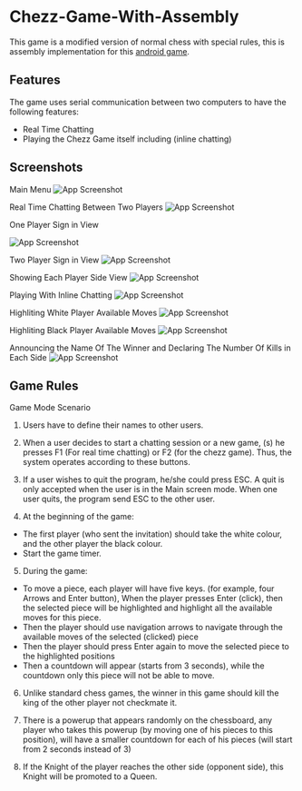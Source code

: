 # Chezz-Game-With-Assembly

This game is a modified version of normal chess with special rules, this is assembly implementation for this [android game](https://play.google.com/store/apps/details?id=com.quickbytegames.chezz&pli=1).



## Features
The game uses serial communication between two computers to have the following features:
- Real Time Chatting
- Playing the Chezz Game itself including (inline chatting)


## Screenshots
Main Menu
![App Screenshot](https://drive.google.com/uc?id=1tUB537xtf3ElrFg74HSB-gA-E9wEHbyE)

Real Time Chatting Between Two Players
![App Screenshot](https://drive.google.com/uc?id=13Ag5hszMl4ZX1X4b6IjGvQTXL7w4KW6L)

One Player Sign in View

![App Screenshot](https://drive.google.com/uc?id=1p338-EgPIPKnyzzHfhmhkxnQqQJhKNiq)

Two Player Sign in View
![App Screenshot](https://drive.google.com/uc?id=1PFIkIvRQ6IuKLzbEnvtfJdc15jFMjQFW)

Showing Each Player Side View
![App Screenshot](https://drive.google.com/uc?id=1vts3laZ3-e9Zlma9vEos4oJUBclgTWel)

Playing With Inline Chatting
![App Screenshot](https://drive.google.com/uc?id=1ujDldMxehOpaDPjiiH4X_h20qd9j2cik)


Highliting White Player Available Moves
![App Screenshot](https://drive.google.com/uc?id=1ujDldMxehOpaDPjiiH4X_h20qd9j2cik)

Highliting Black Player Available Moves
![App Screenshot](https://drive.google.com/uc?id=1ReKMqnWPX2CC95dIYaUFeCDbdQRz5XWw)

Announcing the Name Of The Winner and Declaring The Number Of Kills in Each Side
![App Screenshot](https://drive.google.com/uc?id=10YPbmzBOUWfjz7VdadBNpccprWPN5F3D)


## Game Rules
Game Mode Scenario
1. Users have to define their names to other users.

2. When a user decides to start a chatting session or a new game, (s) he presses F1 (For real time chatting) or F2 (for the chezz game). Thus, the system operates according to these buttons.

3. If a user wishes to quit the program, he/she could press ESC. A quit is only accepted when the user is in the Main screen mode. When one user quits, the program send ESC to the other user.

4. At the beginning of the game:
- The first player (who sent the invitation) should take the white colour, and the other player the black colour.
- Start the game timer.

5. During the game:
- To move a piece, each player will have five keys. (for example, four Arrows and Enter button), When the player presses Enter (click), then the selected piece will be highlighted and highlight all the available moves for this piece.
- Then the player should use navigation arrows to navigate through the available moves of the selected (clicked) piece
- Then the player should press Enter again to move the selected piece to the highlighted positions
- Then a countdown will appear (starts from 3 seconds), while the countdown only this piece will not be able to move.

6. Unlike standard chess games, the winner in this game should kill the king of the other player not checkmate it.

7. There is a powerup that appears randomly on the chessboard, any player who takes this powerup (by moving one of his pieces to this position), will have a smaller countdown for each of his pieces (will start from 2 seconds instead of 3)

8. If the Knight of the player reaches the other side (opponent side), this Knight will be promoted to a Queen.
